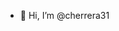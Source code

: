 - 👋 Hi, I’m @cherrera31
  
<!---
cherrera31/cherrera31 is a ✨ special ✨ repository because its `README.md` (this file) appears on your GitHub profile.
You can click the Preview link to take a look at your changes.
--->
